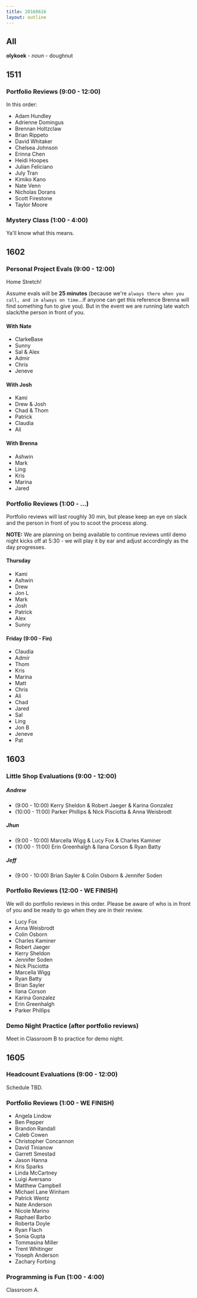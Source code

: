 ```yaml
---
title: 20160616
layout: outline
---
```


## All

**olykoek** - _noun_ - doughnut


## 1511

### Portfolio Reviews (9:00 - 12:00)

In this order:

* Adam Hundley
* Adrienne Domingus
* Brennan Holtzclaw
* Brian Rippeto
* David Whitaker
* Chelsea Johnson
* Erinna Chen
* Heidi Hoopes
* Julian Feliciano
* July Tran
* Kimiko Kano
* Nate Venn
* Nicholas Dorans
* Scott Firestone
* Taylor Moore

### Mystery Class (1:00 - 4:00)

Ya'll know what this means.


## 1602

### Personal Project Evals (9:00 - 12:00)
Home Stretch!  

Assume evals will be **25 minutes** (because we're `always there when you call, and im always on time`...if anyone can get this reference Brenna will find something fun to give you). But in the event we are running late watch slack/the person in front of you.

#### With Nate
  - ClarkeBase
  - Sunny
  - Sal & Alex
  - Admir
  - Chris
  - Jeneve

#### With Josh
  - Kami
  - Drew & Josh
  - Chad & Thom
  - Patrick
  - Claudia
  - Ali

#### With Brenna
  - Ashwin
  - Mark
  - Ling
  - Kris
  - Marina
  - Jared

### Portfolio Reviews (1:00 - ...)
  Portfolio reviews will last roughly 30 min, but please keep an eye on slack and the person in front of you to scoot the process along.

  **NOTE:** We are planning on being available to continue reviews until demo night kicks off at 5:30 - we will play it by ear and adjust accordingly as the day progresses.

#### Thursday
  * Kami
  * Ashwin
  * Drew
  * Jon L
  * Mark
  * Josh
  * Patrick
  * Alex
  * Sunny

#### Friday (9:00 - Fin)
  * Claudia
  * Admir
  * Thom
  * Kris
  * Marina
  * Matt
  * Chris
  * Ali
  * Chad
  * Jared
  * Sal
  * Ling
  * Jon B
  * Jeneve
  * Pat


## 1603

### Little Shop Evaluations (9:00 - 12:00)

##### Andrew

  * (9:00 - 10:00) Kerry Sheldon & Robert Jaeger & Karina Gonzalez
  * (10:00 - 11:00) Parker Phillips & Nick Pisciotta & Anna Weisbrodt

##### Jhun

  * (9:00 - 10:00) Marcella Wigg & Lucy Fox & Charles Kaminer
  * (10:00 - 11:00) Erin Greenhalgh & Ilana Corson & Ryan Batty

##### Jeff

  * (9:00 - 10:00) Brian Sayler & Colin Osborn & Jennifer Soden

### Portfolio Reviews (12:00 - WE FINISH)

  We will do portfolio reviews in this order. Please be aware of who is in front of you and be ready to go when they are in their review.

  * Lucy Fox
  * Anna Weisbrodt
  * Colin Osborn
  * Charles Kaminer
  * Robert Jaeger
  * Kerry Sheldon
  * Jennifer Soden
  * Nick Pisciotta
  * Marcella Wigg
  * Ryan Batty
  * Brian Sayler
  * Ilana Corson
  * Karina Gonzalez
  * Erin Greenhalgh
  * Parker Phillips


### Demo Night Practice (after portfolio reviews)

 Meet in Classroom B to practice for demo night.


## 1605

### Headcount Evaluations (9:00 - 12:00)

Schedule TBD.

### Portfolio Reviews (1:00 - WE FINISH)

* Angela Lindow
* Ben Pepper
* Brandon Randall
* Caleb Cowen
* Christopher Concannon
* David Tinianow
* Garrett Smestad
* Jason Hanna
* Kris Sparks
* Linda McCartney
* Luigi Aversano
* Matthew Campbell
* Michael Lane Winham
* Patrick Wentz
* Nate Anderson
* Nicole Marino
* Raphael Barbo
* Roberta Doyle
* Ryan Flach
* Sonia Gupta
* Tommasina Miller
* Trent Whitinger
* Yoseph Anderson
* Zachary Forbing

### Programming is Fun (1:00 - 4:00)

Classroom A.
